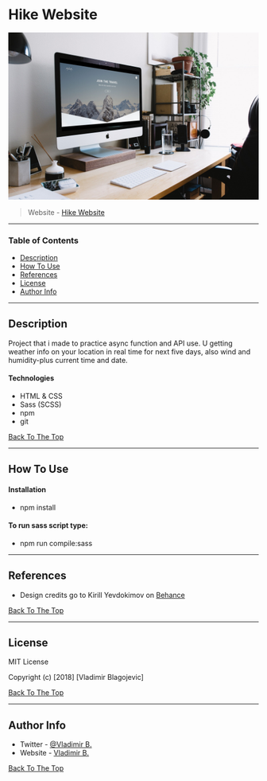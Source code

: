 # Hike Website

![Project Image](img/hikeM.jpg)

>  Website - [Hike Website]( https://vladimirblagojevic.github.io/Hike-Website/)

---

### Table of Contents

- [Description](#description)
- [How To Use](#how-to-use)
- [References](#references)
- [License](#license)
- [Author Info](#author-info)

---

## Description

 Project that i made to practice async function and API use. U getting weather info on your location in real time for next five days, also wind and humidity-plus current time and date.

#### Technologies

- HTML & CSS
- Sass (SCSS)
- npm
- git

[Back To The Top](#Hike-Website)

---

## How To Use

#### Installation

- npm install

#### To run sass script  type:

- npm run compile:sass



---

## References

- Design credits go to Kirill Yevdokimov on [Behance](https://www.behance.net/gallery/51512043/Hike-Website)

  
[Back To The Top](#Hike-Website)

---

## License

MIT License

Copyright (c) [2018] [Vladimir Blagojevic]


[Back To The Top](#Hike-Website)

---

## Author Info

- Twitter - [@Vladimir B.](https://twitter.com/Kvout90)
- Website - [Vladimir B.](https://github.com/VladimirBlagojevic)

[Back To The Top](#Hike-Website)


